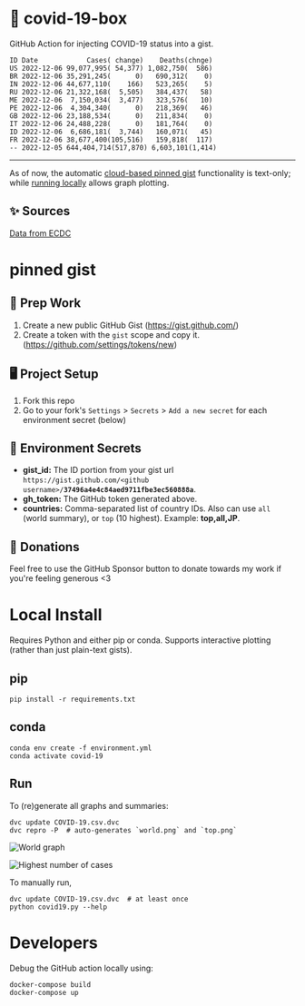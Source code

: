 # 🏥 covid-19-box

GitHub Action for injecting COVID-19 status into a gist.

```
ID Date            Cases( change)    Deaths(chnge)
US 2022-12-06 99,077,995( 54,377) 1,082,750(  586)
BR 2022-12-06 35,291,245(      0)   690,312(    0)
IN 2022-12-06 44,677,110(    166)   523,265(    5)
RU 2022-12-06 21,322,168(  5,505)   384,437(   58)
ME 2022-12-06  7,150,034(  3,477)   323,576(   10)
PE 2022-12-06  4,304,340(      0)   218,369(   46)
GB 2022-12-06 23,188,534(      0)   211,834(    0)
IT 2022-12-06 24,488,228(      0)   181,764(    0)
ID 2022-12-06  6,686,181(  3,744)   160,071(   45)
FR 2022-12-06 38,677,400(105,516)   159,818(  117)
-- 2022-12-05 644,404,714(517,870) 6,603,101(1,414)
```

---

As of now, the automatic [cloud-based pinned gist](#pinned-gist) functionality is text-only;
while [running locally](#local-install) allows graph plotting.

## ✨ Sources

[Data from ECDC](https://www.ecdc.europa.eu/en/publications-data/download-todays-data-geographic-distribution-covid-19-cases-worldwide)

# pinned gist

## 🎒 Prep Work
1. Create a new public GitHub Gist (https://gist.github.com/)
1. Create a token with the `gist` scope and copy it. (https://github.com/settings/tokens/new)

## 🖥 Project Setup
1. Fork this repo
1. Go to your fork's `Settings` > `Secrets` > `Add a new secret` for each environment secret (below)

## 🤫 Environment Secrets
- **gist_id:** The ID portion from your gist url `https://gist.github.com/<github username>/`**`37496a4e4c84aed9711fbe3ec560888a`**.
- **gh_token:** The GitHub token generated above.
- **countries:** Comma-separated list of country IDs. Also can use `all` (world summary), or `top` (10 highest). Example: **top,all,JP**.

## 💸 Donations

Feel free to use the GitHub Sponsor button to donate towards my work if you're feeling generous <3

# Local Install

Requires Python and either pip or conda. Supports interactive plotting (rather than just plain-text gists).

## pip

```
pip install -r requirements.txt
```

## conda

```
conda env create -f environment.yml
conda activate covid-19
```

## Run

To (re)generate all graphs and summaries:

```
dvc update COVID-19.csv.dvc
dvc repro -P  # auto-generates `world.png` and `top.png`
```

![World graph](world.png)

![Highest number of cases](top.png)

To manually run,

```
dvc update COVID-19.csv.dvc  # at least once
python covid19.py --help
```

# Developers

Debug the GitHub action locally using:

```
docker-compose build
docker-compose up
```
